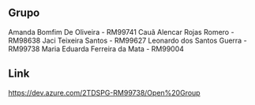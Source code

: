 ## Grupo
Amanda Bomfim De Oliveira - RM99741
Cauã Alencar Rojas Romero - RM98638
Jaci Teixeira Santos - RM99627
Leonardo dos Santos Guerra - RM99738
Maria Eduarda Ferreira da Mata - RM99004

## Link
https://dev.azure.com/2TDSPG-RM99738/Open%20Group